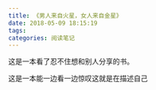```yaml
---
title: 《男人来自火星，女人来自金星》
date: 2018-05-09 18:15:19
tags:
categories: 阅读笔记
---
```


这是一本看了忍不住想和别人分享的书。

这是一本能一边看一边惊叹这就是在描述自己